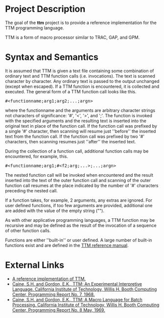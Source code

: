 # Project Description
The goal of the **ttm** project is to provide
a reference implementation for the TTM programming language.

TTM is a form of macro processor similar to TRAC, GAP, and GPM. 

# Syntax and Semantics
It is assumed that TTM is given a text file containing some combination
of ordinary text and TTM function calls (i.e. invocations).
The text is scanned character by character. Any ordinary text is passed
to the output unchanged (except when escaped).
If a TTM function is encountered, it is collected and executed.
The general form of a TTM function call looks like this.
<pre>
#&lt;functionname;arg1;arg2;...;argn&gt;
</pre>
where the functionname and the arguments are arbitrary character strings
not characters of significance: '#', '&lt;', '&gt;', and ';'.
The function is invoked with the specified arguments and the resulting
text is inserted into the original text in place of the function call.
If the function call was prefixed by a single '#' character, then scanning
will resume just ''before'' the inserted text from the function call. If the
function call was prefixed by two '#' characters, then scanning
resumes just ''after'' the inserted text.

During the collection of a function call, additional function calls
may be encountered, for example, this.
<pre>
#&lt;functionname;arg1;#&lt;f2;arg;...&gt;;...;argn&gt;
</pre>
The nested function call will be invoked when encountered and the result
inserted into the text of the outer function call and scanning of
the outer function call resumes at the place indicated by the number
of '#' characters preceding the nested call.

If a function takes, for example, 2 arguments, any extras
are ignored. For user defined functions, if too few arguments
are provided, additional one are added with the value of the empty
string ("").

As with other
applicative programming languages,
a TTM function may be recursive and may be defined as the result
of the invocation of a sequence of other function calls.

Functions are either ''built-in'' or user defined. A large number of built-in
functions exist and are defined in the
[TTM reference manual](https://github.com/Unidata/ttm/blob/master/ttm_batch_processing_pr_08.pdf).

# External Links
* [A reference implementation of TTM.](https://github.com/Unidata/ttm)
* [Caine, S.H. and Gordon, E.K., TTM: An Experimental Interpretive Language. California Institute of Technology, Willis H. Booth Computing Center, Programming Report No. 7, 1968.](https://github.com/Unidata/ttm/blob/master/ttm_interpretive_language_pr_07.pdf)
* [Caine, S.H. and Gordon, E.K., TTM: A Macro Language for Batch Processing. California Institute of Technology, Willis H. Booth Computing Center, Programming Report No. 8 May, 1969.](https://github.com/Unidata/ttm/blob/master/ttm_batch_processing_pr_08.pdf)
